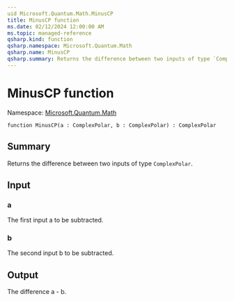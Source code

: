 ```yaml
---
uid Microsoft.Quantum.Math.MinusCP
title: MinusCP function
ms.date: 02/12/2024 12:00:00 AM
ms.topic: managed-reference
qsharp.kind: function
qsharp.namespace: Microsoft.Quantum.Math
qsharp.name: MinusCP
qsharp.summary: Returns the difference between two inputs of type `ComplexPolar`.
---
```


# MinusCP function

Namespace: [Microsoft.Quantum.Math](xref:Microsoft.Quantum.Math)

```qsharp
function MinusCP(a : ComplexPolar, b : ComplexPolar) : ComplexPolar
```

## Summary
Returns the difference between two inputs of type `ComplexPolar`.

## Input
### a
The first input a to be subtracted.
### b
The second input b to be subtracted.

## Output
The difference a - b.
